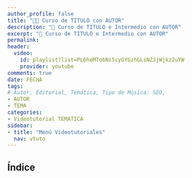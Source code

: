 ```yaml
---
author_profile: false
title: "👨‍🏫 Curso de TITULO con AUTOR"
description: "🚀 Curso de TITULO e Intermedio con AUTOR"
excerpt: "🚀 Curso de TITULO e Intermedio con AUTOR"
permalink: 
header:
  video:
    id: playlist?list=PL6heMTo6Ni5cyGYGzhGLiNZJjWjkz2uYW
    provider: youtube
comments: true
date: FECHA
tags:
# Autor, Editorial, Temática, Tipo de Música: SEO, 
- AUTOR
- TEMA
categories:
- Videotutorial TEMATICA
sidebar:
- title: "Menú Videotutoriales"
  nav: vtuto
---
```


## Índice

